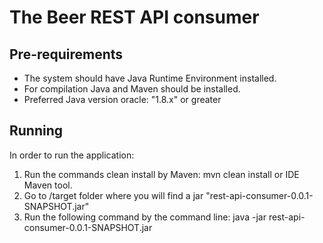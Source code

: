 # The Beer REST API consumer

## Pre-requirements

- The system should have Java Runtime Environment installed.
- For compilation Java and Maven should be installed.
- Preferred Java version oracle: "1.8.x" or greater

## Running

In order to run the application:

1) Run the commands clean install by Maven: mvn clean install or IDE Maven tool.
2) Go to /target folder where you will find a jar "rest-api-consumer-0.0.1-SNAPSHOT.jar"
3) Run the following command by the command line: java -jar rest-api-consumer-0.0.1-SNAPSHOT.jar
